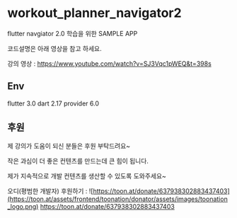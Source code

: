 # workout_planner_navigator2
flutter navgiator 2.0 학습을 위한 SAMPLE APP

코드설명은 아래 영상을 참고 하세요.

강의 영상 : https://www.youtube.com/watch?v=SJ3Vqc1pWEQ&t=398s



## Env

flutter 3.0
dart 2.17
provider 6.0



## 후원

제 강의가 도움이 되신 분들은 후원 부탁드려요~

작은 과심이 더 좋은 컨텐츠를 만드는데 큰 힘이 됩니다. 

제가 지속적으로 개발 컨텐츠를 생산할 수 있도록 도와주세요~



오디(평범한 개발자) 후원하기 : ![https://toon.at/donate/637938302883437403](https://toon.at/assets/frontend/toonation/donator/assets/images/toonation_logo.png) https://toon.at/donate/637938302883437403

